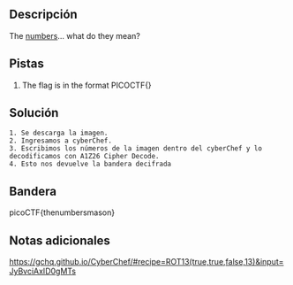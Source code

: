 ## Descripción

The [numbers](https://jupiter.challenges.picoctf.org/static/f209a32253affb6f547a585649ba4fda/the_numbers.png)... what do they mean?

## Pistas

1. The flag is in the format PICOCTF{}

## Solución

```python()
1. Se descarga la imagen.
2. Ingresamos a cyberChef.
3. Escribimos los números de la imagen dentro del cyberChef y lo decodificamos con A1Z26 Cipher Decode.
4. Esto nos devuelve la bandera decifrada

```

## Bandera

picoCTF{thenumbersmason}

## Notas adicionales

https://gchq.github.io/CyberChef/#recipe=ROT13(true,true,false,13)&input=JyBvciAxID0gMTs